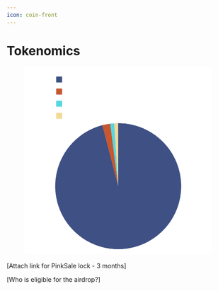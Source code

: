 ```yaml
---
icon: coin-front
---
```


# Tokenomics

<figure><img src="../.gitbook/assets/PIE CHART.png" alt=""><figcaption></figcaption></figure>







\[Attach link for PinkSale lock - 3 months]

\[Who is eligible for the airdrop?]&#x20;
